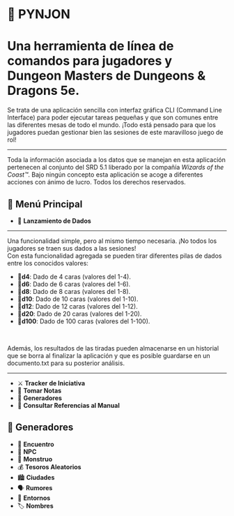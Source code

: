 # 🎲 PYNJON

<h1>Una herramienta de línea de comandos para jugadores y Dungeon Masters de Dungeons & Dragons 5e. </h1>

<p>Se trata de una aplicación sencilla con interfaz gráfica CLI (Command Line Interface) para poder ejecutar tareas pequeñas y que son comunes entre las diferentes mesas de todo el mundo. ¡Todo está pensado para que los jugadores puedan gestionar bien las sesiones de este maravilloso juego de rol!</p>

---
Toda la información asociada a los datos que se manejan en esta aplicación pertenecen al conjunto del SRD 5.1 liberado por la compañía <i>Wizards of the Coast™</i>. Bajo ningún concepto esta aplicación se acoge a diferentes acciones con ánimo de lucro. Todos los derechos reservados.

## 📌 Menú Principal

- 🎲 **Lanzamiento de Dados**
---
Una funcionalidad simple, pero al mismo tiempo necesaria. ¡No todos los jugadores se traen sus dados a las sesiones! <br>
Con esta funcionalidad agregada se pueden tirar diferentes pilas de dados entre los conocidos valores:
- 🎲<b>d4</b>: Dado de 4 caras (valores del 1-4).
- 🎲<b>d6</b>: Dado de 6 caras (valores del 1-6).
- 🎲<b>d8</b>: Dado de 8 caras (valores del 1-8).
- 🎲<b>d10</b>: Dado de 10 caras (valores del 1-10).
- 🎲<b>d12</b>: Dado de 12 caras (valores del 1-12).
- 🎲<b>d20</b>: Dado de 20 caras (valores del 1-20).
- 🎲<b>d100</b>: Dado de 100 caras (valores del 1-100).
<br>

<p>Además, los resultados de las tiradas pueden almacenarse en un historial que se borra al finalizar la aplicación y que es posible guardarse en un documento.txt para su posterior análisis. </p>

---

- ⚔️ **Tracker de Iniciativa**
- 📝 **Tomar Notas**
- 📃 **Generadores**
- 📖 **Consultar Referencias al Manual**

## 📃 Generadores

- 🏹 **Encuentro**
- 🧙 **NPC**
- 🐉 **Monstruo**
- 💰 **Tesoros Aleatorios**
- 🏙️ **Ciudades**
- 🗣️ **Rumores**
- 🌿 **Entornos**
- 🏷️ **Nombres**

